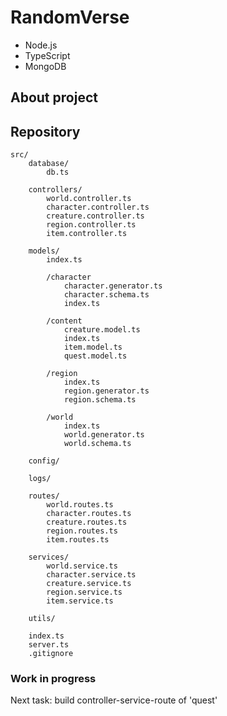 # RandomVerse

- Node.js
- TypeScript
- MongoDB


## About project




## Repository


    src/
        database/
            db.ts

        controllers/
            world.controller.ts
            character.controller.ts
            creature.controller.ts
            region.controller.ts
            item.controller.ts

        models/
            index.ts
        
            /character
                character.generator.ts
                character.schema.ts
                index.ts

            /content
                creature.model.ts
                index.ts
                item.model.ts
                quest.model.ts

            /region
                index.ts
                region.generator.ts
                region.schema.ts

            /world
                index.ts
                world.generator.ts
                world.schema.ts
            
        config/

        logs/
        
        routes/
            world.routes.ts
            character.routes.ts
            creature.routes.ts
            region.routes.ts
            item.routes.ts

        services/
            world.service.ts
            character.service.ts
            creature.service.ts
            region.service.ts
            item.service.ts

        utils/

        index.ts
        server.ts
        .gitignore



### Work in progress

Next task: build controller-service-route of 'quest'